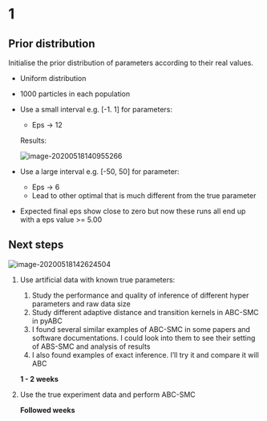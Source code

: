 # 1

## Prior distribution

Initialise the prior distribution of parameters according to their real values.

-   Uniform distribution

-   1000 particles in each population

-   Use a small interval e.g. [-1. 1] for parameters:

    -   Eps -> 12

    Results:

    ![image-20200518140955266](https://i.imgur.com/a1Jzj9P.png)

-   Use a large interval e.g. [-50, 50] for parameter:

    -   Eps -> 6
    -   Lead to other optimal that is much different from the true parameter

-   Expected final eps show close to zero but now these runs all end up with a eps value >= 5.00





## Next steps

![image-20200518142624504](https://i.imgur.com/LAOSEXu.png)

1.  Use artificial data with known true parameters:

    1.  Study the performance and quality of inference of different hyper parameters and raw data size
    2.  Study different adaptive distance and transition kernels in ABC-SMC in pyABC
    3.  I found several similar examples of ABC-SMC in some papers and software documentations. I could look into them to see their setting of ABS-SMC and analysis of results
    4.  I also found examples of exact inference. I’ll try it and compare it will ABC

    **1 - 2 weeks**

2.  Use the true experiment data and perform ABC-SMC

    **Followed weeks**
